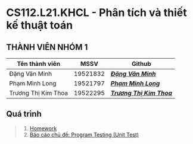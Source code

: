 # CS112.L21.KHCL - Phân tích và thiết kế thuật toán

## **THÀNH VIÊN NHÓM 1**
Tên thành viên | MSSV | Github 
   ----------|------------|------------ 
   Đặng Văn Minh| 19521832 | [__*Đặng Văn Minh*__](https://github.com/DangMinh21)
   Phạm Minh Long | 19521797 | [__*Phạm Minh Long*__](https://github.com/LongPML)
   Trương Thị Kim Thoa | 19522295 | [__*Trương Thị Kim Thoa*__](https://github.com/kimthoa1652001) 
   
## Quá trình

>1. [Homework](https://github.com/HUNDRED3421/CS112.L21.KHCL/tree/main/Homework)
>2. [Báo cáo chủ đề: Program Testing (Unit Test)](https://github.com/HUNDRED3421/CS112.L21.KHCL/tree/main/B%C3%A1o%20c%C3%A1o%20ch%E1%BB%A7%20%C4%91%E1%BB%81)
